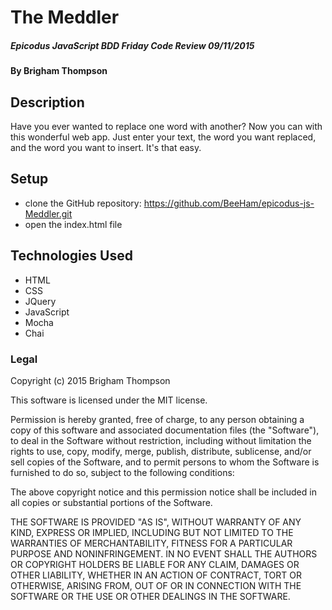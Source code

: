 # The Meddler

##### Epicodus JavaScript BDD Friday Code Review 09/11/2015

#### By Brigham Thompson

## Description

Have you ever wanted to replace one word with another? Now you can with this wonderful web app. Just enter your text, the word you want replaced, and the word you want to insert. It's that easy.

## Setup

- clone the GitHub repository: https://github.com/BeeHam/epicodus-js-Meddler.git
- open the index.html file

## Technologies Used

- HTML
- CSS
- JQuery
- JavaScript
- Mocha
- Chai

### Legal


Copyright (c) 2015 Brigham Thompson

This software is licensed under the MIT license.

Permission is hereby granted, free of charge, to any person obtaining a copy
of this software and associated documentation files (the "Software"), to deal
in the Software without restriction, including without limitation the rights
to use, copy, modify, merge, publish, distribute, sublicense, and/or sell
copies of the Software, and to permit persons to whom the Software is
furnished to do so, subject to the following conditions:

The above copyright notice and this permission notice shall be included in
all copies or substantial portions of the Software.

THE SOFTWARE IS PROVIDED "AS IS", WITHOUT WARRANTY OF ANY KIND, EXPRESS OR
IMPLIED, INCLUDING BUT NOT LIMITED TO THE WARRANTIES OF MERCHANTABILITY,
FITNESS FOR A PARTICULAR PURPOSE AND NONINFRINGEMENT. IN NO EVENT SHALL THE
AUTHORS OR COPYRIGHT HOLDERS BE LIABLE FOR ANY CLAIM, DAMAGES OR OTHER
LIABILITY, WHETHER IN AN ACTION OF CONTRACT, TORT OR OTHERWISE, ARISING FROM,
OUT OF OR IN CONNECTION WITH THE SOFTWARE OR THE USE OR OTHER DEALINGS IN
THE SOFTWARE.
